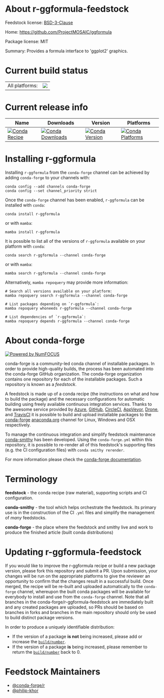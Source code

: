 About r-ggformula-feedstock
===========================

Feedstock license: [BSD-3-Clause](https://github.com/conda-forge/r-ggformula-feedstock/blob/main/LICENSE.txt)

Home: https://github.com/ProjectMOSAIC/ggformula

Package license: MIT

Summary: Provides a formula interface to 'ggplot2' graphics.

Current build status
====================


<table><tr><td>All platforms:</td>
    <td>
      <a href="https://dev.azure.com/conda-forge/feedstock-builds/_build/latest?definitionId=2452&branchName=main">
        <img src="https://dev.azure.com/conda-forge/feedstock-builds/_apis/build/status/r-ggformula-feedstock?branchName=main">
      </a>
    </td>
  </tr>
</table>

Current release info
====================

| Name | Downloads | Version | Platforms |
| --- | --- | --- | --- |
| [![Conda Recipe](https://img.shields.io/badge/recipe-r--ggformula-green.svg)](https://anaconda.org/conda-forge/r-ggformula) | [![Conda Downloads](https://img.shields.io/conda/dn/conda-forge/r-ggformula.svg)](https://anaconda.org/conda-forge/r-ggformula) | [![Conda Version](https://img.shields.io/conda/vn/conda-forge/r-ggformula.svg)](https://anaconda.org/conda-forge/r-ggformula) | [![Conda Platforms](https://img.shields.io/conda/pn/conda-forge/r-ggformula.svg)](https://anaconda.org/conda-forge/r-ggformula) |

Installing r-ggformula
======================

Installing `r-ggformula` from the `conda-forge` channel can be achieved by adding `conda-forge` to your channels with:

```
conda config --add channels conda-forge
conda config --set channel_priority strict
```

Once the `conda-forge` channel has been enabled, `r-ggformula` can be installed with `conda`:

```
conda install r-ggformula
```

or with `mamba`:

```
mamba install r-ggformula
```

It is possible to list all of the versions of `r-ggformula` available on your platform with `conda`:

```
conda search r-ggformula --channel conda-forge
```

or with `mamba`:

```
mamba search r-ggformula --channel conda-forge
```

Alternatively, `mamba repoquery` may provide more information:

```
# Search all versions available on your platform:
mamba repoquery search r-ggformula --channel conda-forge

# List packages depending on `r-ggformula`:
mamba repoquery whoneeds r-ggformula --channel conda-forge

# List dependencies of `r-ggformula`:
mamba repoquery depends r-ggformula --channel conda-forge
```


About conda-forge
=================

[![Powered by
NumFOCUS](https://img.shields.io/badge/powered%20by-NumFOCUS-orange.svg?style=flat&colorA=E1523D&colorB=007D8A)](https://numfocus.org)

conda-forge is a community-led conda channel of installable packages.
In order to provide high-quality builds, the process has been automated into the
conda-forge GitHub organization. The conda-forge organization contains one repository
for each of the installable packages. Such a repository is known as a *feedstock*.

A feedstock is made up of a conda recipe (the instructions on what and how to build
the package) and the necessary configurations for automatic building using freely
available continuous integration services. Thanks to the awesome service provided by
[Azure](https://azure.microsoft.com/en-us/services/devops/), [GitHub](https://github.com/),
[CircleCI](https://circleci.com/), [AppVeyor](https://www.appveyor.com/),
[Drone](https://cloud.drone.io/welcome), and [TravisCI](https://travis-ci.com/)
it is possible to build and upload installable packages to the
[conda-forge](https://anaconda.org/conda-forge) [anaconda.org](https://anaconda.org/)
channel for Linux, Windows and OSX respectively.

To manage the continuous integration and simplify feedstock maintenance
[conda-smithy](https://github.com/conda-forge/conda-smithy) has been developed.
Using the ``conda-forge.yml`` within this repository, it is possible to re-render all of
this feedstock's supporting files (e.g. the CI configuration files) with ``conda smithy rerender``.

For more information please check the [conda-forge documentation](https://conda-forge.org/docs/).

Terminology
===========

**feedstock** - the conda recipe (raw material), supporting scripts and CI configuration.

**conda-smithy** - the tool which helps orchestrate the feedstock.
                   Its primary use is in the construction of the CI ``.yml`` files
                   and simplify the management of *many* feedstocks.

**conda-forge** - the place where the feedstock and smithy live and work to
                  produce the finished article (built conda distributions)


Updating r-ggformula-feedstock
==============================

If you would like to improve the r-ggformula recipe or build a new
package version, please fork this repository and submit a PR. Upon submission,
your changes will be run on the appropriate platforms to give the reviewer an
opportunity to confirm that the changes result in a successful build. Once
merged, the recipe will be re-built and uploaded automatically to the
`conda-forge` channel, whereupon the built conda packages will be available for
everybody to install and use from the `conda-forge` channel.
Note that all branches in the conda-forge/r-ggformula-feedstock are
immediately built and any created packages are uploaded, so PRs should be based
on branches in forks and branches in the main repository should only be used to
build distinct package versions.

In order to produce a uniquely identifiable distribution:
 * If the version of a package **is not** being increased, please add or increase
   the [``build/number``](https://docs.conda.io/projects/conda-build/en/latest/resources/define-metadata.html#build-number-and-string).
 * If the version of a package **is** being increased, please remember to return
   the [``build/number``](https://docs.conda.io/projects/conda-build/en/latest/resources/define-metadata.html#build-number-and-string)
   back to 0.

Feedstock Maintainers
=====================

* [@conda-forge/r](https://github.com/conda-forge/r/)
* [@philip-khor](https://github.com/philip-khor/)

